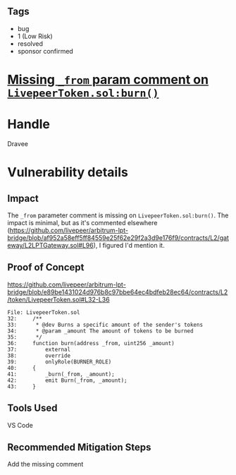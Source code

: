 ## Tags

- bug
- 1 (Low Risk)
- resolved
- sponsor confirmed

# [Missing `_from` param comment on `LivepeerToken.sol:burn()`](https://github.com/code-423n4/2022-01-livepeer-findings/issues/140) 

# Handle

Dravee


# Vulnerability details

## Impact
The `_from` parameter comment is missing on `LivepeerToken.sol:burn()`.
The impact is minimal, but as it's commented elsewhere (https://github.com/livepeer/arbitrum-lpt-bridge/blob/af952a58eff5ff84559e25f62e29f2a3d9e176f9/contracts/L2/gateway/L2LPTGateway.sol#L96), I figured I'd mention it.

## Proof of Concept
https://github.com/livepeer/arbitrum-lpt-bridge/blob/e89be1431024d976b8c97bbe64ec4bdfeb28ec64/contracts/L2/token/LivepeerToken.sol#L32-L36
```
File: LivepeerToken.sol
32:     /**
33:      * @dev Burns a specific amount of the sender's tokens
34:      * @param _amount The amount of tokens to be burned
35:      */
36:     function burn(address _from, uint256 _amount)
37:         external
38:         override
39:         onlyRole(BURNER_ROLE)
40:     {
41:         _burn(_from, _amount);
42:         emit Burn(_from, _amount);
43:     }
```

## Tools Used
VS Code

## Recommended Mitigation Steps
Add the missing comment

